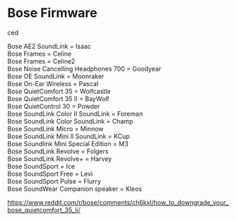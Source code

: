 # Bose Firmware

ced

Bose AE2 SoundLink = Isaac<br>
Bose Frames = Celine<br>
Bose Frames = Celine2<br>
Bose Noise Cancelling Headphones 700 = Goodyear<br>
Bose OE SoundLink = Moonraker<br>
Bose On-Ear Wireless = Pascal<br>
Bose QuietComfort 35 = Wolfcastle<br>
Bose QuietComfort 35 II = BayWolf<br>
Bose QuietControl 30 = Powder<br>
Bose SoundLink Color II SoundLink = Foreman<br>
Bose SoundLink Color SoundLink = Champ<br>
Bose SoundLink Micro = Minnow<br>
Bose SoundLink Mini II SoundLink = KCup<br>
Bose Soundlink Mini Special Edition = M3<br>
Bose SoundLink Revolve = Folgers<br>
Bose SoundLink Revolve+ = Harvey<br>
Bose SoundSport = Ice<br>
Bose SoundSport Free = Levi<br>
Bose SoundSport Pulse = Flurry<br>
Bose SoundWear Companion speaker = Kleos<br>


https://www.reddit.com/r/bose/comments/ch6kxl/how_to_downgrade_your_bose_quietcomfort_35_ii/
